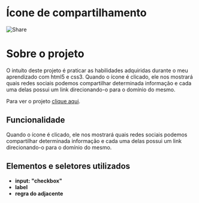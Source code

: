 # Ícone de compartilhamento


![Share](https://user-images.githubusercontent.com/87915108/150720471-64161743-807a-46c2-a428-d28ad148e245.png)

# Sobre o projeto

O intuíto deste projeto é praticar as habilidades adquiridas durante o meu aprendizado com html5 e css3. Quando o ícone é clicado, ele nos mostrará quais redes sociais podemos compartilhar determinada informação e cada uma delas possui um link direcionando-o para o domínio do mesmo.

Para ver o projeto [clique aqui](https://pablosilva23.github.io/share/).

## Funcionalidade

Quando o ícone é clicado, ele nos mostrará quais redes sociais podemos compartilhar determinada informação e cada uma delas possui um link direcionando-o para o domínio do mesmo.

## Elementos e seletores utilizados

* **input: "checkbox"**
* **label**
* **regra do adjacente**
